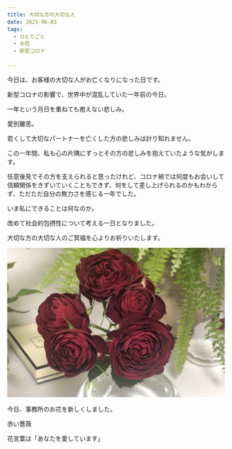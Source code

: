 ```yaml
---
title: 大切な方の大切な人
date: 2021-06-03
tags:
  - ひとりごと
  - お花
  - 新型コロナ

---
```


今日は、お客様の大切な人がお亡くなりになった日です。

新型コロナの影響で、世界中が混乱していた一年前の今日。

一年という月日を重ねても癒えない悲しみ。

愛別離苦。

若くして大切なパートナーを亡くした方の悲しみは計り知れません。

この一年間、私も心の片隅にずっとその方の悲しみを抱えていたような気がします。

任意後見でその方を支えられると思ったけれど、コロナ禍では何度もお会いして信頼関係をきずいていくこともできず、何をして差し上げられるのかもわからず、ただただ自分の無力さを感じる一年でした。

いま私にできることは何なのか。

改めて社会的包摂性について考える一日となりました。

大切な方の大切な人のご冥福を心よりお祈りいたします。

![事務所のお花](../../images/flower004.jpg)

今日、事務所のお花を新しくしました。

赤い薔薇

花言葉は「あなたを愛しています」

